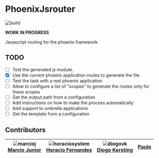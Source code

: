 # PhoenixJsrouter

![build](https://travis-ci.org/tiagoengel/phoenix-jsroutes.svg?branch=master)

**WORK IN PROGRESS**

Javascript routing for the phoenix framework.

## TODO

- [ ] Test the generated js module.
- [X] Use the current phoenix application routes to generate the file
- [ ] Test the task with a real phoenix application
- [ ] Allow to configure a list of "scopes" to generate the routes only for these scopes
- [ ] Get the output path from a configuration
- [ ] Add instructions on how to make the process automatically
- [ ] Add support to umbrella applications
- [ ] Get the template from a configuration

## Contributors

| ![marcioj](https://avatars.githubusercontent.com/marcioj?s=100)<br/>[Marcio Junior](https://github.com/marcioj) |![horaciosystem](https://avatars.githubusercontent.com/horaciosystem?s=100)<br/>[Horacio Fernandes](https://github.com/horaciosystem) | ![diogovk](https://avatars.githubusercontent.com/diogovk?s=100)<br/>[Diogo Kersting](https://github.com/diogovk) | [Paulo](https://github.com/paaulo)
| :---: | :---: | :---: | :----: |
